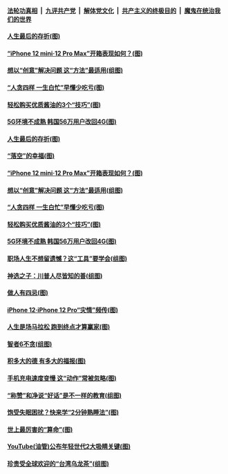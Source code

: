 

####  [法轮功真相](../../../../basic/blob/master/README.md?t=11151131) &nbsp;|&nbsp; [九评共产党](../../../../9ping.md/blob/master/README.md?t=11151131) &nbsp;|&nbsp; [解体党文化](../../../../jtdwh.md/blob/master/README.md?t=11151131)  &nbsp;|&nbsp; [共产主义的终极目的](../../../../gczydzjmd.md/blob/master/README.md?t=11151131) &nbsp;|&nbsp; [魔鬼在统治我们的世界](../../../../mgztzwmdsj.md/blob/master/README.md?t=11151131) 

#### [人生最后的存折(图)](../pages/p8/952362.md?t=11151131) 

#### [“iPhone 12 mini‧12 Pro Max”开箱表现如何？(图)](../pages/p8/952558.md?t=11151131) 

#### [想以“创意”解决问题 这“方法”最适用(组图)](../pages/p8/951660.md?t=11151131) 

#### [“人贪四样 一生白忙”早懂少吃亏(图)](../pages/p8/952525.md?t=11151131) 

#### [轻松购买优质酱油的3个“技巧”(图)](../pages/p8/952086.md?t=11151131) 

#### [5G环境不成熟 韩国56万用户改回4G(图)](../pages/p8/952433.md?t=11151131) 

#### [人生最后的存折(图)](../pages/p8/952362.md?t=11151131) 

#### [“落空”的幸福(图)](../pages/p8/952566.md?t=11151131) 

#### [“iPhone 12 mini‧12 Pro Max”开箱表现如何？(图)](../pages/p8/952558.md?t=11151131) 

#### [想以“创意”解决问题 这“方法”最适用(组图)](../pages/p8/951660.md?t=11151131) 

#### [“人贪四样 一生白忙”早懂少吃亏(图)](../pages/p8/952525.md?t=11151131) 

#### [轻松购买优质酱油的3个“技巧”(图)](../pages/p8/952086.md?t=11151131) 

#### [5G环境不成熟 韩国56万用户改回4G(图)](../pages/p8/952433.md?t=11151131) 

#### [职场人生不想留遗憾？这“工具”要学会(组图)](../pages/p8/952420.md?t=11151131) 

#### [神选之子：川普人尽皆知的善(组图)](../pages/p8/952384.md?t=11151131) 

#### [做人有四忌(图)](../pages/p8/952108.md?t=11151131) 

#### [iPhone 12‧iPhone 12 Pro“灾情”频传(图)](../pages/p8/952313.md?t=11151131) 

#### [人生是场马拉松 跑到终点才算赢家(图)](../pages/p8/952305.md?t=11151131) 

#### [智者6不贪(组图)](../pages/p8/952290.md?t=11151131) 

#### [积多大的德 有多大的福报(图)](../pages/p8/952117.md?t=11151131) 

#### [手机充电速度变慢 这“动作”常被忽略(图)](../pages/p8/952164.md?t=11151131) 

#### [“称赞”和净说“好话”是不一样的教育(组图)](../pages/p8/952047.md?t=11151131) 

#### [饱受失眠困扰？快来学“2分钟熟睡法”(图)](../pages/p8/952160.md?t=11151131) 

#### [世上最厉害的“算命”(图)](../pages/p8/951612.md?t=11151131) 

#### [YouTube(油管)公布年轻世代2大吸睛关键(图)](../pages/p8/952068.md?t=11151131) 

#### [珍贵受全球欢迎的“台湾乌龙茶”(组图)](../pages/p8/952055.md?t=11151131) 

